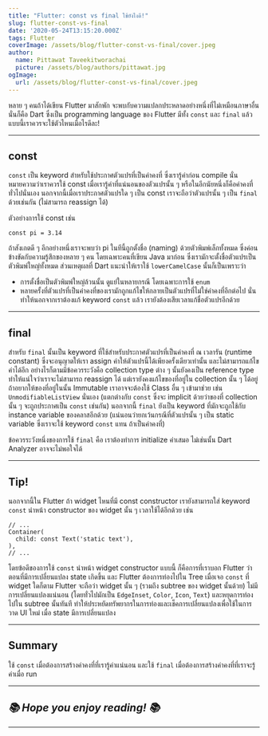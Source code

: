 ```yaml
---
title: "Flutter: const vs final ใช้ยังไงดี!"
slug: flutter-const-vs-final
date: '2020-05-24T13:15:20.000Z'
tags: Flutter
coverImage: /assets/blog/flutter-const-vs-final/cover.jpeg
author:
  name: Pittawat Taveekitworachai
  picture: /assets/blog/authors/pittawat.jpg
ogImage:
  url: /assets/blog/flutter-const-vs-final/cover.jpeg
---
```


หลาย ๆ คนถ้าได้เขียน Flutter มาสักพัก จะพบกับความแปลกประหลาดอย่างหนึ่งที่ไม่เหมือนภาษาอื่น นั่นก็คือ Dart ซึ่งเป็น programming language ของ Flutter มีทั้ง `const` และ `final` แล้วแบบนี้เราควรจะใช้ตัวไหนเมื่อไรดีละ!

---

## const

`const` เป็น keyword สำหรับใช้ประกาศตัวแปรที่เป็นค่าคงที่ ซึ่งเรารู้ค่าก่อน compile นั่นหมายความว่าเราควรใช้ const เมื่อเรารู้ค่าที่แน่นอนของตัวแปรนั้น ๆ หรือในอีกนัยหนึ่งก็คือค่าคงที่ทั่วไปนั่นเอง นอกจากนี้เมื่อเราประกาศตัวแปรใด ๆ เป็น const เราจะถือว่าตัวแปรนั้น ๆ เป็น `final` ด้วยเช่นกัน (ไม่สามารถ reassign ได้)

ตัวอย่างการใช้ const เช่น

    const pi = 3.14

ถ้าสังเกตดี ๆ อีกอย่างหนึ่งเราจะพบว่า pi ในทีนี้ถูกตั้งชื่อ (naming) ด้วยตัวพิมพ์เล็กทั้งหมด ซึ่งค่อนข้างขัดกับความรู้สึกของหลาย ๆ คน โดยเฉพาะคนที่เขียน Java มาก่อน ซึ่งเรามักจะตั้งชื่อตัวแปรเป็นตัวพิมพ์ใหญ่ทั้งหมด ส่วนเหตุผลที่ Dart แนะนำให้เราใช้ `lowerCamelCase` นั้นก็เป็นเพราะว่า

- การตั้งชื่อเป็นตัวพิมพ์ใหญ่ล้วนนั้น ดูแย่ในหลายกรณี โดยเฉพาะการใช้ `enum`
- หลายครั้งที่ตัวแปรที่เป็นค่าคงที่ของเรามักถูกแก้ไขให้กลายเป็นตัวแปรที่ไม่ใช่ค่าคงที่อีกต่อไป นั่นทำให้นอกจากเราต้องแก้ keyword `const` แล้ว เรายังต้องเสียเวลาแก้ชื่อตัวแปรอีกด้วย

---

## final

สำหรับ `final` นั้นเป็น keyword ที่ใช้สำหรับประกาศตัวแปรที่เป็นค่าคงที่ ณ เวลารัน (runtime constant) ซึ่งจะอนุญาตให้เรา assign ค่าให้ตัวแปรนี้ได้เพียงครั้งเดียวเท่านั้น และไม่สามารถแก้ไขค่าได้อีก อย่างไรก็ตามมีข้อควรระวังคือ collection type ต่าง ๆ นั้นยังคงเป็น reference type ทำให้แน่ใจว่าเราจะไม่สามารถ reassign ได้ แต่เรายังคงแก้ไขของที่อยู่ใน collection นั้น ๆ ได้อยู่ ถ้าอยากให้ของที่อยู่ในนั้น Immutable เราอาจจะต้องใช้ Class อื่น ๆ เข้ามาช่วย เช่น `UnmodifiableListView` นั่นเอง (แตกต่างกับ `const` ซึ่งจะ implicit ด้วยว่าของที่ collection นั้น ๆ จะถูกประกาศเป็น `const` เช่นกัน) นอกจากนี้ `final` ยังเป็น keyword ที่มักจะถูกใช้กับ instance variable ของคลาสอีกด้วย (แน่นอนว่ายกเว้นกรณีที่ตัวแปรนั้น ๆ เป็น static variable ซึ่งเราจะใช้ keyword `const` แทน ถ้าเป็นค่าคงที่)

ข้อควรระวังหนึ่งของการใช้ `final` คือ เราต้องทำการ initialize ค่าเสมอ ไม่เช่นนั้น Dart Analyzer อาจจะไม่พอใจได้

---

## Tip!

นอกจากนี้ใน Flutter ถ้า widget ไหนที่มี const constructor เรายังสามารถใส่ keyword `const` นำหน้า constructor ของ widget นั้น ๆ เวลาใช้ได้อีกด้วย เช่น

    // ...
    Container(
      child: const Text('static text'),
    ),
    // ...

โดยข้อดีของการใช้ `const` นำหน้า widget constructor แบบนี้ ก็คือการที่เราบอก Flutter ว่าตอนที่มีการเปลี่ยนแปลง state เกิดขึ้น และ Flutter ต้องการท่องไปใน Tree เมื่อเจอ `const` ที่ widget ใดก็ตาม Flutter จะถือว่า widget นั้น ๆ (รวมถึง subtree ของ widget นั้นด้วย) ไม่มีการเปลี่ยนแปลงแน่นอน (โดยทั่วไปมักเป็น `EdgeInset`, `Color`, `Icon`, `Text`) และหยุดการท่องไปใน subtree นั้นทันที ทำให้ประหยัดทรัพยากรในการท่องและเช็คการเปลี่ยนแปลงเพื่อใช้ในการวาด UI ใหม่ เมื่อ state มีการเปลี่ยนแปลง

---

## Summary

ใช้ `const` เมื่อต้องการสร้างค่าคงที่ที่เรารู้ค่าแน่นอน และใช้ `final` เมื่อต้องการสร้างค่าคงที่ที่เราจะรู้ค่าเมื่อ run

---

## *📚 Hope you enjoy reading! 📚*

---

